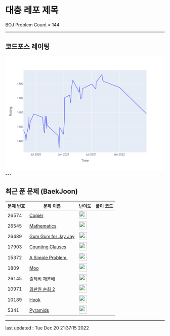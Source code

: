 # 대충 레포 제목

BOJ Problem Count = 144

---

## 코드포스 레이팅
[![Rating Graph](./cfStats.svg)](https://github.com/ingyu1008/Algorithm-Problem-Solving/blob/master/cfStats.html)---

## 최근 푼 문제 (BaekJoon)
| 문제 번호 | 문제 이름 | 난이도 | 풀이 코드 |
| --- | --- | --- | --- |
| 26574 | [Copier](https://www.acmicpc.net/problem/26574) | <img height="25px" width="25px=" src="https://static.solved.ac/tier_small/1.svg"/> |  |
| 26545 | [Mathematics](https://www.acmicpc.net/problem/26545) | <img height="25px" width="25px=" src="https://static.solved.ac/tier_small/1.svg"/> |  |
| 26489 | [Gum Gum for Jay Jay](https://www.acmicpc.net/problem/26489) | <img height="25px" width="25px=" src="https://static.solved.ac/tier_small/1.svg"/> |  |
| 17903 | [Counting Clauses](https://www.acmicpc.net/problem/17903) | <img height="25px" width="25px=" src="https://static.solved.ac/tier_small/2.svg"/> |  |
| 15372 | [A Simple Problem.](https://www.acmicpc.net/problem/15372) | <img height="25px" width="25px=" src="https://static.solved.ac/tier_small/2.svg"/> |  |
| 1809 | [Moo](https://www.acmicpc.net/problem/1809) | <img height="25px" width="25px=" src="https://static.solved.ac/tier_small/1.svg"/> |  |
| 26145 | [출제비 재분배](https://www.acmicpc.net/problem/26145) | <img height="25px" width="25px=" src="https://static.solved.ac/tier_small/3.svg"/> |  |
| 10971 | [외판원 순회 2](https://www.acmicpc.net/problem/10971) | <img height="25px" width="25px=" src="https://static.solved.ac/tier_small/9.svg"/> |  |
| 10189 | [Hook](https://www.acmicpc.net/problem/10189) | <img height="25px" width="25px=" src="https://static.solved.ac/tier_small/1.svg"/> |  |
| 5341 | [Pyramids](https://www.acmicpc.net/problem/5341) | <img height="25px" width="25px=" src="https://static.solved.ac/tier_small/1.svg"/> |  |


---

last updated : Tue Dec 20 21:37:15 2022

